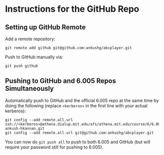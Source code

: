 # Instructions for the GitHub Repo
## Setting up GitHub Remote
Add a remote repository:

    git remote add github git@github.com:ankushg/abcplayer.git

Push to GitHub manually via:

    git push github

## Pushing to GitHub and 6.005 Repos Simultaneously
Automatically push to GitHub and the official 6.005 repo at the same time by doing the following (replace `<kerberos>` in the first line with your actual kerberos):

    git config --add remote.all.url ssh://<kerberos>@athena.dialup.mit.edu/afs/athena.mit.edu/course/6/6.005/git/fa13/projects/abcplayer/anandoza-ankush-hkannan.git
    git config --add remote.all.url git@github.com:ankushg/abcplayer.git

You can now do `git push all` to push to both 6.005 and GitHub (but will require your password still for pushing to 6.005).